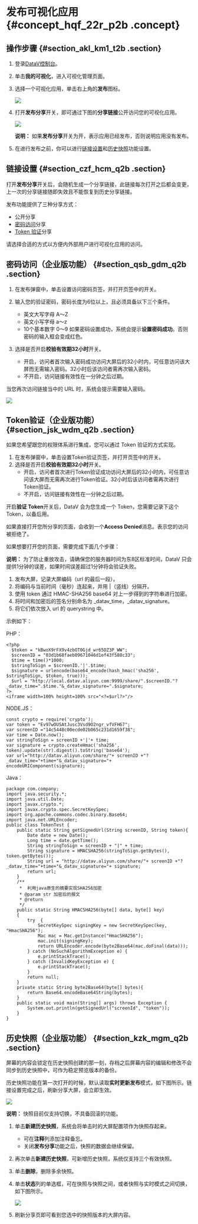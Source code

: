 # 发布可视化应用 {#concept_hqf_22r_p2b .concept}

## 操作步骤 {#section_akl_km1_t2b .section}

1.  登录[DataV控制台](https://datav.aliyun.com/)。
2.  单击**我的可视化**，进入可视化管理页面。
3.  选择一个可视化应用，单击右上角的**发布**图标。

    ![](http://static-aliyun-doc.oss-cn-hangzhou.aliyuncs.com/assets/img/16553/15345002989205_zh-CN.png)

4.  打开**发布分享**开关，即可通过下图的**分享链接**公开访问您的可视化应用。

    ![](http://static-aliyun-doc.oss-cn-hangzhou.aliyuncs.com/assets/img/16553/15345002988031_zh-CN.png)

    **说明：** 如果**发布分享**开关为开，表示应用已经发布，否则说明应用没有发布。

5.  在进行发布之前，你可以进行[链接设置](#)和[历史快照](#)功能设置。

## 链接设置 {#section_czf_hcm_q2b .section}

打开**发布分享**开关后，会随机生成一个分享链接，此链接每次打开之后都会变更，上一次的分享链接随即失效且不能恢复到历史分享链接。

发布功能提供了三种分享方式：

-   公开分享
-   [密码访问](#)分享
-   [Token 验证](#)分享

请选择合适的方式以方便内外部用户进行可视化应用的访问。

## 密码访问（企业版功能） {#section_qsb_gdm_q2b .section}

1.  在发布弹窗中，单击设置访问密码页签，并打开页签中的开关。
2.  输入您的验证密码，密码长度为6位以上，且必须具备以下三个条件。

    -   英文大写字母 A～Z
    -   英文小写字母 a～z
    -   10个基本数字 0～9
    如果密码设置成功，系统会提示**设置密码成功**。否则密码的输入框会变成红色。

3.  选择是否开启**校验有效期32小时**开关。
    -   开启，访问者首次输入密码成功访问大屏后的32小时内，可任意访问该大屏而无需输入密码。32小时后该访问者需再次输入密码。
    -   不开启，访问链接有效性在一分钟之后过期。

当您再次访问链接当中的 URL 时，系统会提示需要输入密码。

![](http://static-aliyun-doc.oss-cn-hangzhou.aliyuncs.com/assets/img/16553/15345002988033_zh-CN.png)

## Token验证（企业版功能） {#section_jsk_wdm_q2b .section}

如果您希望跟您的权限体系进行集成，您可以通过 Token 验证的方式实现。

1.  在发布弹窗中，单击设置Token验证页签，并打开页签中的开关。
2.  选择是否开启**校验有效期32小时**开关。
    -   开启，访问者首次进行Token验证成功访问大屏后的32小时内，可任意访问该大屏而无需再次进行Token验证。32小时后该访问者需再次进行Token验证。
    -   不开启，访问链接有效性在一分钟之后过期。

开启**验证 Token**开关后，DataV 会为您生成一个 Token，您需要记录下这个 Token，以备后用。

如果直接打开您所分享的页面，会收到一个**Access Denied**消息。表示您的访问被拒绝了。

如果想要打开您的页面，需要完成下面几个步骤：

**说明：** 为了防止重放攻击，请确保您的服务器时间为东8区标准时间，DataV 只会提供1分钟的误差，如果时间误差超过1分钟将会验证失败。

1.  发布大屏，记录大屏编码（url 的最后一段）。
2.  将编码与当前时间（毫秒）连起来，并用 |（竖线）分隔开。
3.  使用 token 通过 HMAC-SHA256 base64 对上一步得到的字符串进行加密。
4.  将时间和加密后的签名分别命名为 \_datav\_time，\_datav\_signature。
5.  将它们依次放入 url 的 querystring 中。

示例如下：

PHP：

```
<?php
  $token = "kBwoX9rFX9v4zbOT0Gjd_wr65DZ3P_WW";
  $screenID = "03d1b68faeb09671046d1ef43f588c33";
  $time = time()*1000;
  $stringToSign = $screenID.'|'.$time;
  $signature = urlencode(base64_encode(hash_hmac('sha256', $stringToSign, $token, true)));
  $url = "http://local.datav.aliyun.com:9999/share/".$screenID."?_datav_time=".$time."&_datav_signature=".$signature;
?>
<iframe width=100% height=100% src="<?=$url?>"/>
```

NODE.JS：

```
const crypto = require('crypto');
var token = "Ev97wOUSAtJusc3Vsd9O2ngr_vfVFH67";
var screenID ="14c5448c00ecde02b065c231d1659f38";
var time = Date.now();
var stringToSign = screenID +'|'+ time;
var signature = crypto.createHmac('sha256', token).update(str).digest().toString('base64');
var url="http://datav.aliyun.com/share/"+ screenID +"?_datav_time="+time+"&_datav_signature="+ encodeURIComponent(signature);
```

Java：

```
package com.company;
import java.security.*;
import java.util.Date;
import javax.crypto.*;
import javax.crypto.spec.SecretKeySpec;
import org.apache.commons.codec.binary.Base64;
import java.net.URLEncoder;
public class TokenTest {
    public static String getSignedUrl(String screenID, String token){
        Date date = new Date();
        Long time = date.getTime();
        String stringToSign = screenID + "|" + time;
        String signature = HMACSHA256(stringToSign.getBytes(), token.getBytes());
        String url = "http://datav.aliyun.com/share/"+ screenID +"?_datav_time="+time+"&_datav_signature="+ signature;
        return url;
    }
    /**
     *  利用java原生的摘要实现SHA256加密
     * @param str 加密后的报文
     * @return
     */
    public static String HMACSHA256(byte[] data, byte[] key)
    {
        try  {
            SecretKeySpec signingKey = new SecretKeySpec(key, "HmacSHA256");
            Mac mac = Mac.getInstance("HmacSHA256");
            mac.init(signingKey);
            return URLEncoder.encode(byte2Base64(mac.doFinal(data)));
        } catch (NoSuchAlgorithmException e) {
            e.printStackTrace();
        } catch (InvalidKeyException e) {
            e.printStackTrace();
        }
        return null;
    }
    private static String byte2Base64(byte[] bytes){
        return Base64.encodeBase64String(bytes);
    }
    public static void main(String[] args) throws Exception {
        System.out.println(getSignedUrl("screenId", "token"));
    }
}
```

## 历史快照（企业版功能） {#section_kzk_mgm_q2b .section}

屏幕的内容会锁定在历史快照创建的那一刻，存档之后屏幕内容的编辑和修改不会同步到历史快照中，可作为稳定预览版本的备份。

历史快照功能在第一次打开的时候，默认读取**实时更新发布**模式，如下图所示。链接设置完成之后，刷新分享大屏，会立即生效。

![](http://static-aliyun-doc.oss-cn-hangzhou.aliyuncs.com/assets/img/16553/15345002988034_zh-CN.png)

**说明：** 快照目前仅支持切换，不具备回滚的功能。

1.  单击**新建历史快照**，系统会将单击时的大屏配置项作为快照存起来。
    -   可在**注释**列添加注释备忘。
    -   关闭**发布分享**功能之后，快照的数据会继续保留。
2.  再次单击**新建历史快照**，可新增历史快照，系统仅支持三个有效快照。
3.  单击**删除**，删除多余快照。
4.  单击**状态**列的单选框，可在快照与快照之间，或者快照与实时模式之间切换，如下图所示。

    ![](http://static-aliyun-doc.oss-cn-hangzhou.aliyuncs.com/assets/img/16553/15345002988035_zh-CN.png)

5.  刷新分享页即可看到您选中的快照版本的大屏内容。

